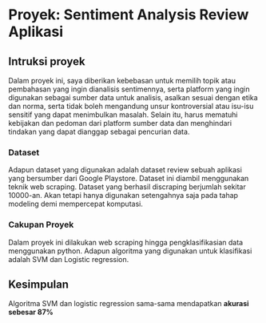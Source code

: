 # Proyek: Sentiment Analysis Review Aplikasi 

## Intruksi proyek

Dalam proyek ini, saya diberikan kebebasan untuk memilih topik atau pembahasan yang ingin dianalisis sentimennya, serta platform yang ingin digunakan sebagai sumber data untuk analisis, asalkan sesuai dengan etika dan norma, serta tidak boleh mengandung unsur kontroversial atau isu-isu sensitif yang dapat menimbulkan masalah. Selain itu, harus mematuhi kebijakan dan pedoman dari platform sumber data dan menghindari tindakan yang dapat dianggap sebagai pencurian data.

### Dataset

Adapun dataset yang digunakan adalah dataset review sebuah aplikasi yang bersumber dari Google Playstore. Dataset ini diambil menggunakan teknik web scraping. Dataset yang berhasil discraping berjumlah sekitar 10000-an. Akan tetapi hanya digunakan setengahnya saja pada tahap modeling demi mempercepat komputasi.


### Cakupan Proyek

Dalam proyek ini dilakukan web scraping hingga pengklasifikasian data menggunakan python. Adapun algoritma yang digunakan untuk klasifikasi adalah SVM dan Logistic regression.


## Kesimpulan 

Algoritma SVM dan logistic regression sama-sama mendapatkan **akurasi sebesar 87%** 


